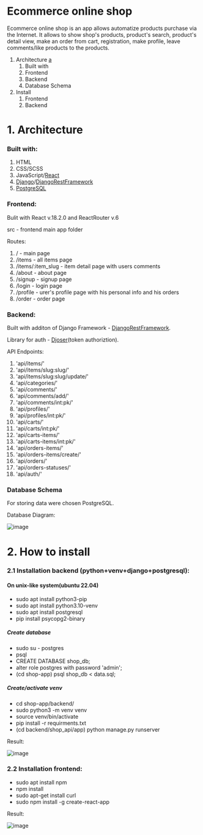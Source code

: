 <h1> Ecommerce online shop </h1>

Ecommerce online shop is an app allows automatize products purchase via the Internet. It allows to show shop's products, product's search, product's detail view, 
make an order from cart, registration, make profile, leave comments/like products to the products.

<div>
    <ol>
        <li>Architecture <a href="#architecture">a</a>
            <ol type="1">
                <li>Built with</li>
                <li>Frontend</li>
                <li>Backend</li>
                <li>Database Schema</li>
            </ol>
        </li>
        <li>Install
                    <ol type="1">
                <li>Frontend</li>
                <li>Backend</li>
            </ol>
        </li>
    </ol>
</div>

<h1>1. Architecture</h1>
<h3>Built with:</h3>
<ol>
  <li>HTML</li>
  <li>CSS/SCSS</li>
  <li>JavaScript/<a href='https://reactjs.org/'>React</a></li>
  <li><a href='https://www.djangoproject.com/'>Django</a>/<a href='https://www.django-rest-framework.org/'>DjangoRestFramework</a></li>
  <li>
  <a href='https://www.postgresql.org/'>PostgreSQL</a>
  </li>
</ol>
<h3>Frontend:</h3>
Bulit with React v.18.2.0 and ReactRouter v.6

src - frontend main app folder

Routes: 
<ol>
  <li> / - main page </li>
  <li> /items - all items page </li>
  <li> /items/:item_slug - item detail page with users comments </li>
  <li> /about - about page </li>
  <li> /signup - signup page </li>
  <li> /login - login page </li>
  <li> /profile - urer's profile page with his personal info and his orders</li>
  <li> /order - order page</li>
</ol>

<h3>Backend:</h3>

Built with additon of Django Framework - <a href='https://www.django-rest-framework.org/'>DjangoRestFramework</a>. 

Library for auth - <a href="https://djoser.readthedocs.io/en/latest/getting_started.html">Djoser</a>(token authoriztion).

API Endpoints: 
<ol>
    <li>'api/items/'</li>
    <li>'api/items/slug:slug/'</li>
    <li>'api/items/slug:slug/update/'</li>
    <li>'api/categories/'</li>
    <li>'api/comments/'</li>
    <li>'api/comments/add/'</li>
    <li>'api/comments/int:pk/'</li>
    <li>'api/profiles/'</li>
    <li>'api/profiles/int:pk/'</li>
    <li>'api/carts/'</li>
    <li>'api/carts/int:pk/'</li>
    <li>'api/carts-items/'</li>
    <li>'api/carts-items/int:pk/'</li>
    <li>'api/orders-items/'</li>
    <li>'api/orders-items/create/'</li>
    <li>'api/orders/'</li>
    <li>'api/orders-statuses/'</li>
    <li>'api/auth/'</li>
</ol>
<h3>Database Schema </h3>
For storing data were chosen PostgreSQL.

Database Diagram: 

![image](https://user-images.githubusercontent.com/102662863/200765822-8c6ae9b1-cdc1-496c-b3b9-6d5a84bed7d4.png)

<h1>2. How to install</h1>

<h3>2.1 Installation backend (python+venv+django+postgresql):</h3>
<h4>On unix-like system(ubuntu 22.04)</h4>
<div>
   <ul>
       <li>sudo apt install python3-pip</li>
       <li>sudo apt install python3.10-venv</li>
       <li>sudo apt install postgresql</li>
       <li>pip install psycopg2-binary</li>
   </ul>
   
<h5>Create database</h5>
   <ul>
       <li>sudo su - postgres</li>
       <li>psql</li>
       <li>CREATE DATABASE shop_db;</li>
       <li>alter role postgres with password 'admin';</li>
       <li>(cd shop-app) psql shop_db < data.sql;</li>
    
   </ul>
</div>   

<h5>Create/activate venv</h5>
   <ul>
       <li>cd shop-app/backend/</li>
       <li>sudo python3 -m venv venv</li>
       <li>source venv/bin/activate</li>
       <li>pip install -r requirments.txt</li>
       <li>(cd backend/shop_api/app) python manage.py runserver</li>
   </ul>
Result: 


![image](https://user-images.githubusercontent.com/102662863/201504029-e8a538a9-20b6-44be-aa17-74f1c2ef8c09.png)


<h3>2.2 Installation frontend:</h3>
   <ul>
       <li>sudo apt install npm</li>
       <li>npm install</li>
       <li>sudo apt-get install curl</li>
       <li>sudo npm install -g create-react-app</li>
   </ul>
   
Result:    

![image](https://user-images.githubusercontent.com/102662863/201509627-6e81e991-c892-42ff-ab08-916deede3327.png)


